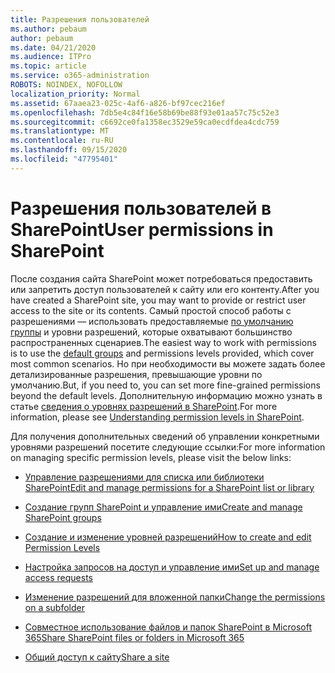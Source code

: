 ```yaml
---
title: Разрешения пользователей
ms.author: pebaum
author: pebaum
ms.date: 04/21/2020
ms.audience: ITPro
ms.topic: article
ms.service: o365-administration
ROBOTS: NOINDEX, NOFOLLOW
localization_priority: Normal
ms.assetid: 67aaea23-025c-4af6-a826-bf97cec216ef
ms.openlocfilehash: 7db5e4c84f16e58b69be88f93e01aa57c75c52e3
ms.sourcegitcommit: c6692ce0fa1358ec3529e59ca0ecdfdea4cdc759
ms.translationtype: MT
ms.contentlocale: ru-RU
ms.lasthandoff: 09/15/2020
ms.locfileid: "47795401"
---
```

# <a name="user-permissions-in-sharepoint"></a><span data-ttu-id="df370-102">Разрешения пользователей в SharePoint</span><span class="sxs-lookup"><span data-stu-id="df370-102">User permissions in SharePoint</span></span>

<span data-ttu-id="df370-103">После создания сайта SharePoint может потребоваться предоставить или запретить доступ пользователей к сайту или его контенту.</span><span class="sxs-lookup"><span data-stu-id="df370-103">After you have created a SharePoint site, you may want to provide or restrict user access to the site or its contents.</span></span> <span data-ttu-id="df370-104">Самый простой способ работы с разрешениями — использовать предоставляемые [по умолчанию группы](https://docs.microsoft.com/sharepoint/default-sharepoint-groups) и уровни разрешений, которые охватывают большинство распространенных сценариев.</span><span class="sxs-lookup"><span data-stu-id="df370-104">The easiest way to work with permissions is to use the [default groups](https://docs.microsoft.com/sharepoint/default-sharepoint-groups) and permissions levels provided, which cover most common scenarios.</span></span> <span data-ttu-id="df370-105">Но при необходимости вы можете задать более детализированные разрешения, превышающие уровни по умолчанию.</span><span class="sxs-lookup"><span data-stu-id="df370-105">But, if you need to, you can set more fine-grained permissions beyond the default levels.</span></span> <span data-ttu-id="df370-106">Дополнительную информацию можно узнать в статье [сведения о уровнях разрешений в SharePoint](https://docs.microsoft.com/sharepoint/understanding-permission-levels).</span><span class="sxs-lookup"><span data-stu-id="df370-106">For more information, please see [Understanding permission levels in SharePoint](https://docs.microsoft.com/sharepoint/understanding-permission-levels).</span></span>

<span data-ttu-id="df370-107">Для получения дополнительных сведений об управлении конкретными уровнями разрешений посетите следующие ссылки:</span><span class="sxs-lookup"><span data-stu-id="df370-107">For more information on managing specific permission levels, please visit the below links:</span></span>

- [<span data-ttu-id="df370-108">Управление разрешениями для списка или библиотеки SharePoint</span><span class="sxs-lookup"><span data-stu-id="df370-108">Edit and manage permissions for a SharePoint list or library</span></span>](https://support.office.com/article/customize-permissions-for-a-sharepoint-list-or-library-02d770f3-59eb-4910-a608-5f84cc297782)

- [<span data-ttu-id="df370-109">Создание групп SharePoint и управление ими</span><span class="sxs-lookup"><span data-stu-id="df370-109">Create and manage SharePoint groups</span></span>](https://docs.microsoft.com/sharepoint/customize-sharepoint-site-permissions)

- [<span data-ttu-id="df370-110">Создание и изменение уровней разрешений</span><span class="sxs-lookup"><span data-stu-id="df370-110">How to create and edit Permission Levels</span></span>](https://docs.microsoft.com/sharepoint/how-to-create-and-edit-permission-levels)

- [<span data-ttu-id="df370-111">Настройка запросов на доступ и управление ими</span><span class="sxs-lookup"><span data-stu-id="df370-111">Set up and manage access requests</span></span>](https://support.office.com/article/set-up-and-manage-access-requests-94b26e0b-2822-49d4-929a-8455698654b3)

- [<span data-ttu-id="df370-112">Изменение разрешений для вложенной папки</span><span class="sxs-lookup"><span data-stu-id="df370-112">Change the permissions on a subfolder</span></span>](https://support.office.com/article/change-the-permissions-on-a-subfolder-5427bd7c-f20a-4f75-8cf2-5359dd45a1a6)

- [<span data-ttu-id="df370-113">Совместное использование файлов и папок SharePoint в Microsoft 365</span><span class="sxs-lookup"><span data-stu-id="df370-113">Share SharePoint files or folders in Microsoft 365</span></span>](https://support.office.com/article/share-sharepoint-files-or-folders-1fe37332-0f9a-4719-970e-d2578da4941c)

- [<span data-ttu-id="df370-114">Общий доступ к сайту</span><span class="sxs-lookup"><span data-stu-id="df370-114">Share a site</span></span>](https://support.office.com/article/share-a-site-958771a8-d041-4eb8-b51c-afea2eae3658)
